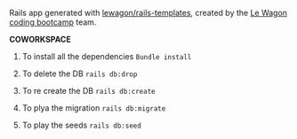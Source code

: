 Rails app generated with [lewagon/rails-templates](https://github.com/lewagon/rails-templates), created by the [Le Wagon coding bootcamp](https://www.lewagon.com) team.


**COWORKSPACE** 
1. To install all the dependencies 
`Bundle install`

2. To delete the DB
`rails db:drop`

3. To re create the DB
`rails db:create`

4. To plya the migration 
`rails db:migrate`

5. To play the seeds
`rails db:seed`
